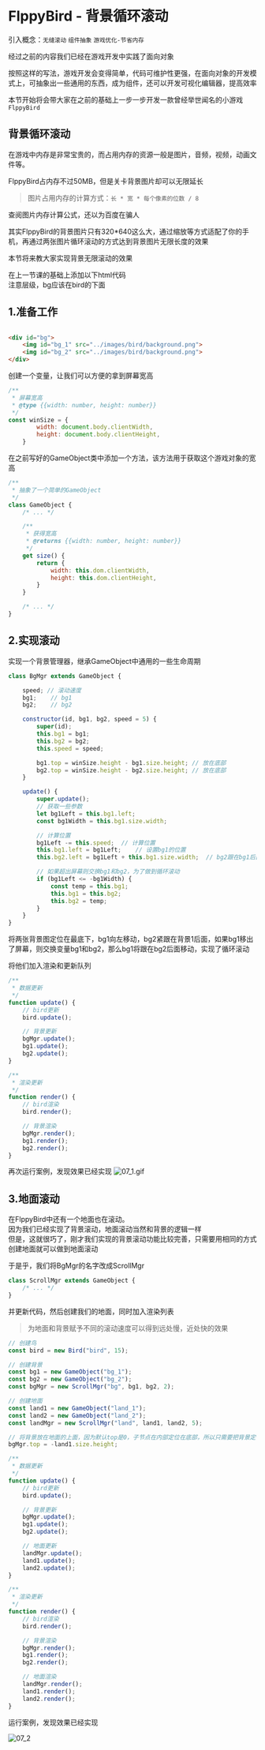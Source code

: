 # FlppyBird - 背景循环滚动

引入概念：`无缝滚动` `组件抽象` `游戏优化-节省内存`

经过之前的内容我们已经在游戏开发中实践了面向对象

按照这样的写法，游戏开发会变得简单，代码可维护性更强，在面向对象的开发模式上，可抽象出一些通用的东西，成为组件，还可以开发可视化编辑器，提高效率

本节开始将会带大家在之前的基础上一步一步开发一款曾经举世闻名的小游戏`FlppyBird`

## 背景循环滚动

在游戏中内存是非常宝贵的，而占用内存的资源一般是图片，音频，视频，动画文件等。

FlppyBird占内存不过50MB，但是关卡背景图片却可以无限延长

> 图片占用内存的计算方式：`长 * 宽 * 每个像素的位数 / 8`

查阅图片内存计算公式，还以为百度在骗人

其实FlppyBird的背景图片只有320*640这么大，通过缩放等方式适配了你的手机，再通过两张图片循环滚动的方式达到背景图片无限长度的效果

本节将来教大家实现背景无限滚动的效果

在上一节课的基础上添加以下html代码   
注意层级，bg应该在bird的下面

## 1.准备工作

```html

<div id="bg">
    <img id="bg_1" src="../images/bird/background.png">
    <img id="bg_2" src="../images/bird/background.png">
</div>
```

创建一个变量，让我们可以方便的拿到屏幕宽高

```javascript
/**
 * 屏幕宽高
 * @type {{width: number, height: number}}
 */
const winSize = {
		width: document.body.clientWidth,
		height: document.body.clientHeight,
	}
```

在之前写好的GameObject类中添加一个方法，该方法用于获取这个游戏对象的宽高

```javascript
/**
 * 抽象了一个简单的GameObject
 */
class GameObject {
	/* ... */

	/**
	 * 获得宽高
	 * @returns {{width: number, height: number}}
	 */
	get size() {
		return {
			width: this.dom.clientWidth,
			height: this.dom.clientHeight,
		}
	}

	/* ... */
}
```

## 2.实现滚动

实现一个背景管理器，继承GameObject中通用的一些生命周期

```javascript
class BgMgr extends GameObject {

	speed; // 滚动速度
	bg1;    // bg1
	bg2;    // bg2

	constructor(id, bg1, bg2, speed = 5) {
		super(id);
		this.bg1 = bg1;
		this.bg2 = bg2;
		this.speed = speed;

		bg1.top = winSize.height - bg1.size.height; // 放在底部
		bg2.top = winSize.height - bg2.size.height; // 放在底部
	}

	update() {
		super.update();
		// 获取一些参数
		let bg1Left = this.bg1.left;
		const bg1Width = this.bg1.size.width;

		// 计算位置
		bg1Left -= this.speed;  // 计算位置
		this.bg1.left = bg1Left;    // 设置bg1的位置
		this.bg2.left = bg1Left + this.bg1.size.width;  // bg2跟在bg1后面

		// 如果超出屏幕则交换bg1和bg2，为了做到循环滚动
		if (bg1Left <= -bg1Width) {
			const temp = this.bg1;
			this.bg1 = this.bg2;
			this.bg2 = temp;
		}
	}
}
```

将两张背景图定位在最底下，bg1向左移动，bg2紧跟在背景1后面，如果bg1移出了屏幕，则交换变量bg1和bg2，那么bg1将跟在bg2后面移动，实现了循环滚动

将他们加入渲染和更新队列

```javascript
/**
 * 数据更新
 */
function update() {
	// bird更新
	bird.update();

	// 背景更新
	bgMgr.update();
	bg1.update();
	bg2.update();
}

/**
 * 渲染更新
 */
function render() {
	// bird渲染
	bird.render();

	// 背景渲染
	bgMgr.render();
	bg1.render();
	bg2.render();
}
```

再次运行案例，发现效果已经实现
![07_1.gif](../images/07_1.gif)

## 3.地面滚动

在FlppyBird中还有一个地面也在滚动。  
因为我们已经实现了背景滚动，地面滚动当然和背景的逻辑一样  
但是，这就很巧了，刚才我们实现的背景滚动功能比较完善，只需要用相同的方式创建地面就可以做到地面滚动

于是乎，我们将BgMgr的名字改成ScrollMgr

```javascript
class ScrollMgr extends GameObject {
	/* ... */
}
```

并更新代码，然后创建我们的地面，同时加入渲染列表
> 为地面和背景赋予不同的滚动速度可以得到远处慢，近处快的效果

```javascript
// 创建鸟
const bird = new Bird("bird", 15);

// 创建背景
const bg1 = new GameObject("bg_1");
const bg2 = new GameObject("bg_2");
const bgMgr = new ScrollMgr("bg", bg1, bg2, 2);

// 创建地面
const land1 = new GameObject("land_1");
const land2 = new GameObject("land_2");
const landMgr = new ScrollMgr("land", land1, land2, 5);

// 将背景放在地面的上面，因为默认top是0，子节点在内部定位在底部，所以只需要把背景定位在负的land的高度就可以了
bgMgr.top = -land1.size.height;

/**
 * 数据更新
 */
function update() {
	// bird更新
	bird.update();

	// 背景更新
	bgMgr.update();
	bg1.update();
	bg2.update();

	// 地面更新
	landMgr.update();
	land1.update();
	land2.update();
}

/**
 * 渲染更新
 */
function render() {
	// bird渲染
	bird.render();

	// 背景渲染
	bgMgr.render();
	bg1.render();
	bg2.render();

	// 地面渲染
	landMgr.render();
	land1.render();
	land2.render();
}
```

运行案例，发现效果已经实现

![07_2](../images/07_2.gif)
